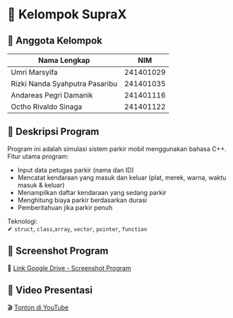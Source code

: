 # 🚗 Kelompok SupraX

## 👥 Anggota Kelompok

| Nama Lengkap                     | NIM           |
|----------------------------------|---------------|
| Umri Marsyifa                    | 241401029     |
| Rizki Nanda Syahputra Pasaribu   | 241401035     |
| Andareas Pegri Damanik           | 241401116     |
| Octho Rivaldo Sinaga             | 241401122     |

## 📝 Deskripsi Program

Program ini adalah simulasi sistem parkir mobil menggunakan bahasa C++.  
Fitur utama program:
- Input data petugas parkir (nama dan ID)
- Mencatat kendaraan yang masuk dan keluar (plat, merek, warna, waktu masuk & keluar)
- Menampilkan daftar kendaraan yang sedang parkir
- Menghitung biaya parkir berdasarkan durasi
- Pemberitahuan jika parkir penuh

Teknologi:  
✔ `struct`, `class`,`array`, `vector`, `pointer`, `function`  

## 📸 Screenshot Program

📂 [Link Google Drive - Screenshot Program](https://drive.google.com/drive/folders/1WJ-hN1LDSGi9Is2d2pDXI0QvMnLVJ2Sx?usp=sharing)

## 🎥 Video Presentasi

🎬 [Tonton di YouTube](https://youtu.be/aH3Gm5je-2w)
